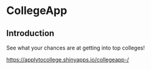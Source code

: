 # CollegeApp

## Introduction

See what your chances are at getting into top colleges! 



https://applytocollege.shinyapps.io/collegeapp-/
